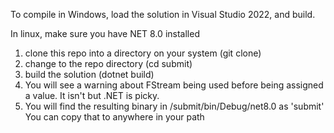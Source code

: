 To compile in Windows, load the solution in Visual Studio 2022, and build.

In linux, make sure you have NET 8.0 installed

1. clone this repo into a directory on your system (git clone)
2. change to the repo directory  (cd submit)
3. build the solution (dotnet build)
4. You will see a warning about FStream being used before being assigned a value.  It isn't but .NET is picky.
5. You will find the resulting binary in /submit/bin/Debug/net8.0 as 'submit'  You can copy that to anywhere in your path

